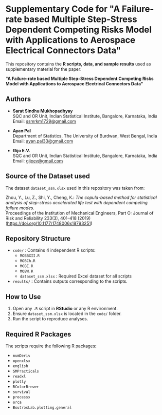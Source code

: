 # Supplementary Code for "A Failure-rate based Multiple Step-Stress Dependent Competing Risks Model with Applications to Aerospace Electrical Connectors Data"

This repository contains the **R scripts, data, and sample results** used as supplementary material for the paper:

**"A Failure-rate based Multiple Step-Stress Dependent Competing Risks Model with Applications to Aerospace Electrical Connectors Data"**


## Authors

- **Sarat Sindhu Mukhopadhyay**  
  SQC and OR Unit, Indian Statistical Institute, Bangalore, Karnataka, India  
  Email: ssmrkm1729@gmail.com  

- **Ayan Pal**  
  Department of Statistics, The University of Burdwan, West Bengal, India  
  Email: ayan.pal33@gmail.com  

- **Gijo E.V.**   
  SQC and OR Unit, Indian Statistical Institute, Bangalore, Karnataka, India  
  Email: gijoev@gmail.com  

## Source of the  Dataset used

The dataset `dataset_ssm.xlsx` used in this repository was taken from:

Zhou, Y., Lu, Z., Shi, Y., Cheng, K.: *The copula-based method for statistical analysis of step-stress accelerated life test with dependent competing failure modes*.  
Proceedings of the Institution of Mechanical Engineers, Part O: Journal of Risk and Reliability 233(3), 401–418 (2019)  
(https://doi.org/10.1177/1748006x18793251)


## Repository Structure

- `code/` : Contains 4 independent R scripts:
  - `MOBBXII.R`
  - `MOBCh.R`
  - `MOBE.R`
  - `MOBW.R`
  - `dataset_ssm.xlsx` : Required Excel dataset for all scripts
- `results/` : Contains outputs corresponding to the scripts.

## How to Use

1. Open any `.R` script in **RStudio** or any R environment.  
2. Ensure `dataset_ssm.xlsx` is located in the `code/` folder.  
3. Run the script to reproduce analyses.

## Required R Packages

The scripts require the following R packages:

- `numDeriv`  
- `openxlsx`  
- `english`  
- `SMPracticals`  
- `readxl`  
- `plotly`  
- `RColorBrewer`  
- `survival`  
- `processx`  
- `orca`  
- `BoutrosLab.plotting.general`  

